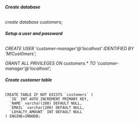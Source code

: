 ###### **Create database**

_create database customers;_

###### **Setup a user and password**

_CREATE USER 'customer-manager'@'localhost' IDENTIFIED BY 'M!Cust0mers';_

_GRANT ALL PRIVILEGES ON customers.* TO 'customer-manager'@'localhost';_

###### **Create customer table**

```
CREATE TABLE IF NOT EXISTS `customers` (
  `ID` INT AUTO_INCREMENT PRIMARY KEY,
  `NAME` varchar(200) DEFAULT NULL,
  `EMAIL` varchar(200) DEFAULT NULL,
  `LOYALTY_AMOUNT` INT DEFAULT NULL
) ENGINE=INNODB;
```
